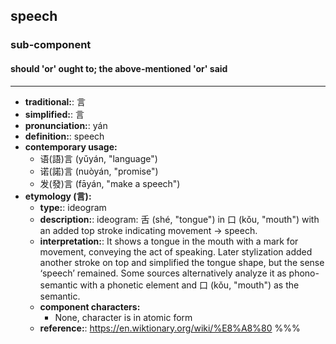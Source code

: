 ## speech
### sub-component
#### should 'or' ought to; the above-mentioned 'or' said
---
- **traditional:**: 言
- **simplified:**: 言
- **pronunciation:**: yán
- **definition:**: speech
- **contemporary usage:**
  - 语(語)言 (yǔyán, "language")
  - 诺(諾)言 (nuòyán, "promise")
  - 发(發)言 (fāyán, "make a speech")
- **etymology (言):**
  - **type:**: ideogram
  - **description:**: ideogram: 舌 (shé, "tongue") in 口 (kǒu, "mouth") with an added top stroke indicating movement → speech.
  - **interpretation:**: It shows a tongue in the mouth with a mark for movement, conveying the act of speaking. Later stylization added another stroke on top and simplified the tongue shape, but the sense ‘speech’ remained. Some sources alternatively analyze it as phono-semantic with a phonetic element and 口 (kǒu, "mouth") as the semantic.
  - **component characters:**
    - None, character is in atomic form
  - **reference:**: https://en.wiktionary.org/wiki/%E8%A8%80
%%%

